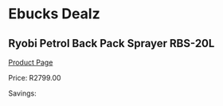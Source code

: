 
# Ebucks Dealz
## Ryobi Petrol Back Pack Sprayer RBS-20L
[Product Page](https://www.ebucks.com/web/shop/productSelected.do?prodId=1201654073&catId=363410833)

Price: R2799.00

Savings: 


	
